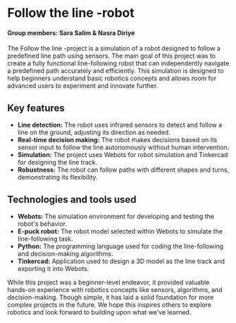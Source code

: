# Follow the line -robot 

#### Group members: Sara Salim & Nasra Diriye

The Follow the line -project is a simulation of a robot designed to follow a predefined line path using sensors. The main goal of this project was to create a fully functional line-following robot that can independently navigate a predefined path accurately and efficiently. This simulation is designed to help beginners understand basic robotics concepts and allows room for advanced users to experiment and innovate further.

## Key features

- **Line detection:** The robot uses infrared sensors to detect and follow a line on the ground, adjusting its direction as needed.
- **Real-time decision making:** The robot makes decisions based on its sensor input to follow the line autonomously without human intervention.
- **Simulation:** The project uses Webots for robot simulation and Tinkercad for designing the line track.
- **Robustness:** The robot can follow paths with different shapes and turns, demonstrating its flexibility.

## Technologies and tools used

- **Webots:** The simulation environment for developing and testing the robot's behavior.
- **E-puck robot:** The robot model selected within Webots to simulate the line-following task.
- **Python:** The programming language used for coding the line-following and decision-making algorithms.
- **Tinkercad:** Application used to design a 3D model as the line track and exporting it into Webots.

While this project was a beginner-level endeavor, it provided valuable hands-on experience with robotics concepts like sensors, algorithms, and decision-making. Though simple, it has laid a solid foundation for more complex projects in the future. We hope this inspires others to explore robotics and look forward to building upon what we've learned.
